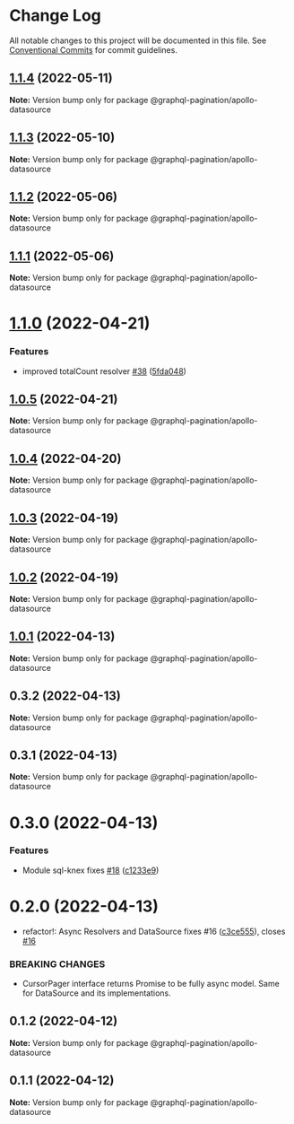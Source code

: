 # Change Log

All notable changes to this project will be documented in this file.
See [Conventional Commits](https://conventionalcommits.org) for commit guidelines.

## [1.1.4](https://github.com/lkrzyzanek/graphql-pagination/compare/@graphql-pagination/apollo-datasource@1.1.3...@graphql-pagination/apollo-datasource@1.1.4) (2022-05-11)

**Note:** Version bump only for package @graphql-pagination/apollo-datasource





## [1.1.3](https://github.com/lkrzyzanek/graphql-pagination/compare/@graphql-pagination/apollo-datasource@1.1.2...@graphql-pagination/apollo-datasource@1.1.3) (2022-05-10)

**Note:** Version bump only for package @graphql-pagination/apollo-datasource





## [1.1.2](https://github.com/lkrzyzanek/graphql-pagination/compare/@graphql-pagination/apollo-datasource@1.1.1...@graphql-pagination/apollo-datasource@1.1.2) (2022-05-06)

**Note:** Version bump only for package @graphql-pagination/apollo-datasource





## [1.1.1](https://github.com/lkrzyzanek/graphql-pagination/compare/@graphql-pagination/apollo-datasource@1.1.0...@graphql-pagination/apollo-datasource@1.1.1) (2022-05-06)

**Note:** Version bump only for package @graphql-pagination/apollo-datasource





# [1.1.0](https://github.com/lkrzyzanek/graphql-pagination/compare/@graphql-pagination/apollo-datasource@1.0.5...@graphql-pagination/apollo-datasource@1.1.0) (2022-04-21)


### Features

* improved totalCount resolver [#38](https://github.com/lkrzyzanek/graphql-pagination/issues/38) ([5fda048](https://github.com/lkrzyzanek/graphql-pagination/commit/5fda048e235a707c79afb0975b430ed306a38816))





## [1.0.5](https://github.com/lkrzyzanek/graphql-pagination/compare/@graphql-pagination/apollo-datasource@1.0.4...@graphql-pagination/apollo-datasource@1.0.5) (2022-04-21)

**Note:** Version bump only for package @graphql-pagination/apollo-datasource





## [1.0.4](https://github.com/lkrzyzanek/graphql-pagination/compare/@graphql-pagination/apollo-datasource@1.0.3...@graphql-pagination/apollo-datasource@1.0.4) (2022-04-20)

**Note:** Version bump only for package @graphql-pagination/apollo-datasource





## [1.0.3](https://github.com/lkrzyzanek/graphql-pagination/compare/@graphql-pagination/apollo-datasource@1.0.2...@graphql-pagination/apollo-datasource@1.0.3) (2022-04-19)

**Note:** Version bump only for package @graphql-pagination/apollo-datasource





## [1.0.2](https://github.com/lkrzyzanek/graphql-pagination/compare/@graphql-pagination/apollo-datasource@1.0.1...@graphql-pagination/apollo-datasource@1.0.2) (2022-04-19)

**Note:** Version bump only for package @graphql-pagination/apollo-datasource





## [1.0.1](https://github.com/lkrzyzanek/graphql-pagination/compare/@graphql-pagination/apollo-datasource@1.0.0...@graphql-pagination/apollo-datasource@1.0.1) (2022-04-13)

**Note:** Version bump only for package @graphql-pagination/apollo-datasource





## 0.3.2 (2022-04-13)

**Note:** Version bump only for package @graphql-pagination/apollo-datasource





## 0.3.1 (2022-04-13)

**Note:** Version bump only for package @graphql-pagination/apollo-datasource





# 0.3.0 (2022-04-13)


### Features

* Module sql-knex fixes [#18](https://github.com/lkrzyzanek/graphql-pagination/issues/18) ([c1233e9](https://github.com/lkrzyzanek/graphql-pagination/commit/c1233e9a014e195da46292971e1cf208ccca1a28))





# 0.2.0 (2022-04-13)


* refactor!: Async Resolvers and DataSource fixes #16 ([c3ce555](https://github.com/lkrzyzanek/graphql-pagination/commit/c3ce5557d9e3c8941c2d014313dc02ac0bf1f8d0)), closes [#16](https://github.com/lkrzyzanek/graphql-pagination/issues/16)


### BREAKING CHANGES

* CursorPager interface returns Promise<Connection> to be fully async model. Same for DataSource and its implementations.





## 0.1.2 (2022-04-12)

**Note:** Version bump only for package @graphql-pagination/apollo-datasource





## 0.1.1 (2022-04-12)

**Note:** Version bump only for package @graphql-pagination/apollo-datasource
